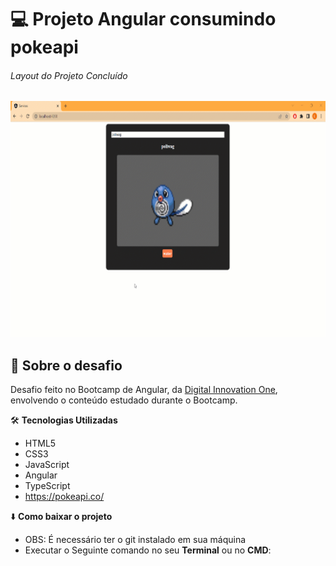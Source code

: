

 # :computer:  Projeto Angular consumindo pokeapi

######  Layout do Projeto Concluído
![Pesquisa Pokemon](https://github.com/Doni-zete/angular-consumindo-api-poke/blob/main/img/pokeapi.gif)

## :rocket: Sobre o desafio

Desafio feito no Bootcamp de Angular, da [Digital Innovation One](https://web.digitalinnovation.one/track/everis-fullstack-developer), envolvendo o conteúdo estudado durante o Bootcamp.


:hammer_and_wrench: **Tecnologias Utilizadas**
* HTML5
* CSS3
* JavaScript
* Angular
* TypeScript
* https://pokeapi.co/

:arrow_down: **Como baixar o projeto**

* OBS: É necessário ter o git instalado em sua máquina
* Executar o Seguinte comando no seu **Terminal**  ou no **CMD**:

 
        
        
        
      


